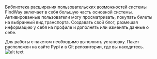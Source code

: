 Библиотека расширения пользовательских возможностей системы FindWay включает в себя большую часть основной системы. Активированные пользователи могу просматривать, покупать билеты на выбранный вид транспорта. Создавать свой блог, размешая информацию у себя на профиле и дополнять или изменять данные о себе.

Для работы с пакетом необходимо выполнить установку. Пакет расположен на сайте Pypi и в Git репозитории, где вы находитесь. 
![alt text](iconSite.png)